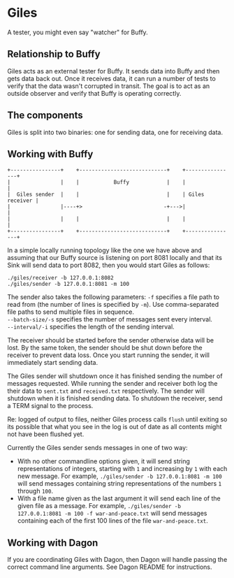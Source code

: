 # Giles

A tester, you might even say "watcher" for Buffy.

## Relationship to Buffy

Giles acts as an external tester for Buffy. It sends data into Buffy and then
gets data back out. Once it receives data, it can run a number of tests to
verify that the data wasn't corrupted in transit. The goal is to act as an
outside observer and verify that Buffy is operating correctly.

## The components

Giles is split into two binaries: one for sending data, one for receiving data.

## Working with Buffy

```
+----------------+    +----------------------------+    +----------------+
|                |    |           Buffy            |    |                |
|  Giles sender  |    |                            |    | Giles receiver |
|                |----+>                          -+--->|                |
|                |    |                            |    |                |
+----------------+    +----------------------------+    +----------------+
```

In a simple locally running topology like the one we have above
and assuming that our Buffy source is listening on port 8081 locally
and that its Sink will send data to port 8082, then you would
start Giles as follows:

```
./giles/receiver -b 127.0.0.1:8082
./giles/sender -b 127.0.0.1:8081 -m 100
```

The sender also takes the following parameters:
```-f``` specifies a file path to read from (the number of lines is specified by `-m`).
Use comma-separated file paths to send multiple files in sequence.  
```--batch-size/-s``` specifies the number of messages sent every interval.  
```--interval/-i``` specifies the length of the sending interval.  

The receiver should be started before the sender otherwise data will be lost. By
the same token, the sender should be shut down before the receiver to prevent
data loss. Once you start running the sender, it will immediately start
sending data.

The Giles sender will shutdown once it has finished sending the number of
messages requested. While running the sender and receiver both log the their
data to `sent.txt` and `received.txt` respectively. The sender will shutdown
when it is finished sending data. To shutdown the receiver, send a TERM signal
to the process. 

Re: logged of output to files, neither Giles process calls `flush` until exiting
so its possible that what you see in the log is out of date as all contents
might not have been flushed yet.

Currently the Giles sender sends messages in one of two way:

- With no other commandline options given, it will send string
  representations of integers, starting with `1` and increasing by `1`
  with each new message. For example, `./giles/sender -b 127.0.0.1:8081
  -m 100` will send messages containing string representations of the
  numbers `1` through `100`.
- With a file name given as the last argument it will send each line
  of the given file as a message. For example, `./giles/sender
  -b 127.0.0.1:8081 -m 100 -f war-and-peace.txt` will send messages containing
  each of the first 100 lines of the file `war-and-peace.txt`.

## Working with Dagon

If you are coordinating Giles with Dagon, then Dagon will handle passing the
correct command line arguments. See Dagon README for instructions.


